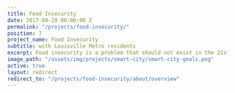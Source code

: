 ```yaml
---
title: Food Insecurity
date: 2017-08-28 00:00:00 Z
permalink: "/projects/food-insecurity/"
position: 7
project_name: Food Insecurity
subtitle: with Louisville Metro residents
excerpt: Food insecurity is a problem that should not exist in the 21st Century.
image_path: "/assets/img/projects/smart-city/smart-city-goals.png"
active: true
layout: redirect
redirect_to: "/projects/food-insecurity/about/overview"
---
```

